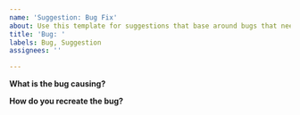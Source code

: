 ```yaml
---
name: 'Suggestion: Bug Fix'
about: Use this template for suggestions that base around bugs that need to be fixed.
title: 'Bug: '
labels: Bug, Suggestion
assignees: ''

---
```


**What is the bug causing?**
> 
**How do you recreate the bug?**
>
